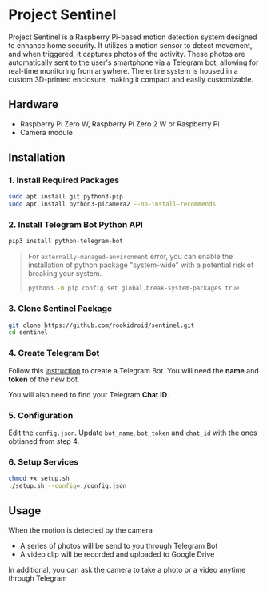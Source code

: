 # Project Sentinel

Project Sentinel is a Raspberry Pi-based motion detection system designed to enhance home security. It utilizes a motion sensor to detect movement, and when triggered, it captures photos of the activity. These photos are automatically sent to the user's smartphone via a Telegram bot, allowing for real-time monitoring from anywhere. The entire system is housed in a custom 3D-printed enclosure, making it compact and easily customizable.

## Hardware

- Raspberry Pi Zero W, Raspberry Pi Zero 2 W or Raspberry Pi
- Camera module

## Installation

### 1. Install Required Packages

```bash
sudo apt install git python3-pip
sudo apt install python3-picamera2 --no-install-recommends
```

### 2. Install Telegram Bot Python API

```bash
pip3 install python-telegram-bot
```

> For `externally-managed-environment` error, you can enable the installation of python package "system-wide" with a potential risk of breaking your system.
>
> ```bash
> python3 -m pip config set global.break-system-packages true
> ```

### 3. Clone Sentinel Package

```bash
git clone https://github.com/rookidroid/sentinel.git
cd sentinel
```

### 4. Create Telegram Bot

Follow this [instruction](https://core.telegram.org/bots/tutorial) to create a Telegram Bot. You will need the **name** and **token** of the new bot.

You will also need to find your Telegram **Chat ID**.

### 5. Configuration

Edit the `config.json`. Update `bot_name`, `bot_token` and `chat_id` with the ones obtianed from step 4.

### 6. Setup Services

```bash
chmod +x setup.sh
./setup.sh --config=./config.json
```

## Usage

When the motion is detected by the camera

- A series of photos will be send to you through Telegram Bot
- A video clip will be recorded and uploaded to Google Drive

In additional, you can ask the camera to take a photo or a video anytime through Telegram


